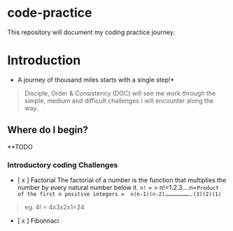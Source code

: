 # code-practice
This repository will document my coding practice journey.

# Introduction
* A journey of thousand miles starts with a single step!*

>  Disciple, Order & Consistency (DOC) will see me work through the simple, medium and difficult challenges I will encounter along the way.

## Where do I begin?

**TODO
### Introductory coding Challenges
- [ x ] Factorial
 The factorial of a number is the function that multiplies the number by every natural number below it.
`n!` = > n!=1.2.3....n=`Product of the first n positive integers =  n(n-1)(n-2)…………………….(3)(2)(1)`
>eg. 4! = 4x3x2x1=24

- [ x ] Fibonnaci
